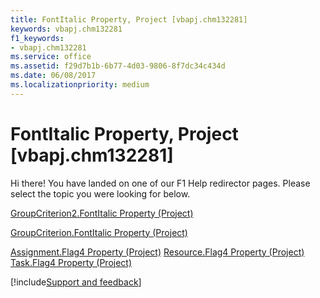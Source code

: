 ```yaml
---
title: FontItalic Property, Project [vbapj.chm132281]
keywords: vbapj.chm132281
f1_keywords:
- vbapj.chm132281
ms.service: office
ms.assetid: f29d7b1b-6b77-4d03-9806-8f7dc34c434d
ms.date: 06/08/2017
ms.localizationpriority: medium
---
```



# FontItalic Property, Project [vbapj.chm132281]

Hi there! You have landed on one of our F1 Help redirector pages. Please select the topic you were looking for below.

[GroupCriterion2.FontItalic Property (Project)](https://msdn.microsoft.com/library/12a5735a-8e6f-4da3-2c4f-9669e2daf80a%28Office.15%29.aspx)

[GroupCriterion.FontItalic Property (Project)](https://msdn.microsoft.com/library/db176109-6a39-e129-933e-1a5a1ce8c78a%28Office.15%29.aspx)

[Assignment.Flag4 Property (Project)](https://msdn.microsoft.com/library/16af5669-ced4-3f4b-063a-0755fcefbeb7%28Office.15%29.aspx)
[Resource.Flag4 Property (Project)](https://msdn.microsoft.com/library/10a38af7-abb2-64f5-6307-4c6216b750af%28Office.15%29.aspx)
[Task.Flag4 Property (Project)](https://msdn.microsoft.com/library/8fe98757-39f1-2ca8-237f-6675fec7bd99%28Office.15%29.aspx)

[!include[Support and feedback](~/includes/feedback-boilerplate.md)]